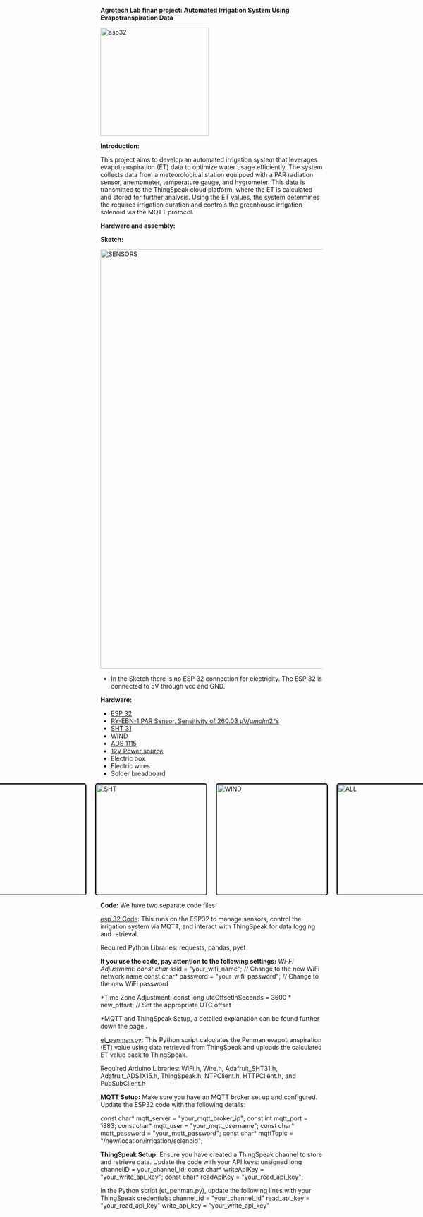 **Agrotech Lab finan project: Automated Irrigation System Using Evapotranspiration Data**

<img width="246" alt="esp32" src="https://github.com/user-attachments/assets/5f7b359c-5499-44b1-b602-41057d490905" />



**Introduction:**

This project aims to develop an automated irrigation system that leverages evapotranspiration (ET) data to optimize water usage efficiently.
The system collects data from a meteorological station equipped with a PAR radiation sensor, anemometer, temperature gauge, and hygrometer. 
This data is transmitted to the ThingSpeak cloud platform, where the ET is calculated and stored for further analysis.
Using the ET values, the system determines the required irrigation duration and controls the greenhouse irrigation solenoid via the MQTT protocol.

**Hardware and assembly:**

**Sketch:** 

<img width="951" alt="SENSORS" src="https://github.com/user-attachments/assets/5455995b-8eac-4985-8a76-5bf714dd532c" />

* In the Sketch there is no ESP 32 connection for electricity. The ESP 32 is connected to 5V through vcc and GND.

**Hardware:**
* [ESP 32](https://www.espressif.com/en/products/socs/esp32)
* [RY-EBN-1 PAR Sensor, Sensitivity of 260.03 μV/μ*mol*m2*s ](https://www.compactweathersensor.com/solar-radiation-sensors/ry-ebn-1-par-sensor.html)
* [SHT 31](https://wiki.dfrobot.com/SHT31_Temperature_Humidity_Sensor_Weatherproof_SKU_SEN0385)
* [WIND]()
* [ADS 1115 ](https://www.adafruit.com/product/1083)
* [12V Power source](https://www.iec.co.il/home)
* Electric box
* Electric wires
* Solder breadboard


<div style="display: flex; justify-content: center; align-items: center; gap: 20px;">
  <a href="https://github.com/user-attachments/assets/26b3903f-d668-451e-8018-17017d28efcf" target="_blank">
    <img src="https://github.com/user-attachments/assets/26b3903f-d668-451e-8018-17017d28efcf" alt="PAR" width="250" style="border: 2px solid #000; border-radius: 5px;"/>
  </a>
  
  <a href="https://github.com/user-attachments/assets/8976c230-f755-48e7-b685-c276087f597b" target="_blank">
    <img src="https://github.com/user-attachments/assets/8976c230-f755-48e7-b685-c276087f597b" alt="SHT" width="250" style="border: 2px solid #000; border-radius: 5px;"/>
  </a>

  <a href="https://github.com/user-attachments/assets/7429dfe7-0586-4658-b7b3-06668f8e92d7" target="_blank">
    <img src="https://github.com/user-attachments/assets/7429dfe7-0586-4658-b7b3-06668f8e92d7" alt="WIND" width="250" style="border: 2px solid #000; border-radius: 5px;"/>
  </a>

  <a href="https://github.com/user-attachments/assets/e241bb1f-98f5-4c57-9f31-6679799dc703" target="_blank">
    <img src="https://github.com/user-attachments/assets/e241bb1f-98f5-4c57-9f31-6679799dc703" alt="ALL" width="250" style="border: 2px solid #000; border-radius: 5px;"/>
  </a>
</div>




**Code:**
We have two separate code files:

[esp 32 Code](https://github.com/omribooton/finalepro/blob/main/esp%2032%20code): This runs on the ESP32 to manage sensors, control the irrigation system via MQTT, and interact with ThingSpeak for data logging and retrieval.

Required Python Libraries: requests, pandas, pyet 

**If you use the code, pay attention to the following settings:** 
*Wi-Fi Adjustment:
const char* ssid = "your_wifi_name";      // Change to the new WiFi network name
const char* password = "your_wifi_password";  // Change to the new WiFi password

*Time Zone Adjustment:
const long utcOffsetInSeconds = 3600 * new_offset;  // Set the appropriate UTC offset

*MQTT and ThingSpeak Setup, a detailed explanation can be found further down the page .

[et_penman.py](https://github.com/omribooton/finalepro/blob/main/et_penman.py):
 This Python script calculates the Penman evapotranspiration (ET) value using data retrieved from ThingSpeak and uploads the calculated ET value back to ThingSpeak.
 
Required Arduino Libraries: WiFi.h, Wire.h, Adafruit_SHT31.h, Adafruit_ADS1X15.h, ThingSpeak.h, NTPClient.h, HTTPClient.h, and PubSubClient.h

**MQTT Setup:**
Make sure you have an MQTT broker set up and configured. Update the ESP32 code with the following details:

const char* mqtt_server = "your_mqtt_broker_ip";
const int mqtt_port = 1883;
const char* mqtt_user = "your_mqtt_username";
const char* mqtt_password = "your_mqtt_password";
const char* mqttTopic = "/new/location/irrigation/solenoid";

**ThingSpeak Setup:**
Ensure you have created a ThingSpeak channel to store and retrieve data. Update the code with your API keys:
unsigned long channelID = your_channel_id;
const char* writeApiKey = "your_write_api_key";
const char* readApiKey = "your_read_api_key";

In the Python script (et_penman.py), update the following lines with your ThingSpeak credentials:
channel_id = "your_channel_id"
read_api_key = "your_read_api_key"
write_api_key = "your_write_api_key"





  

